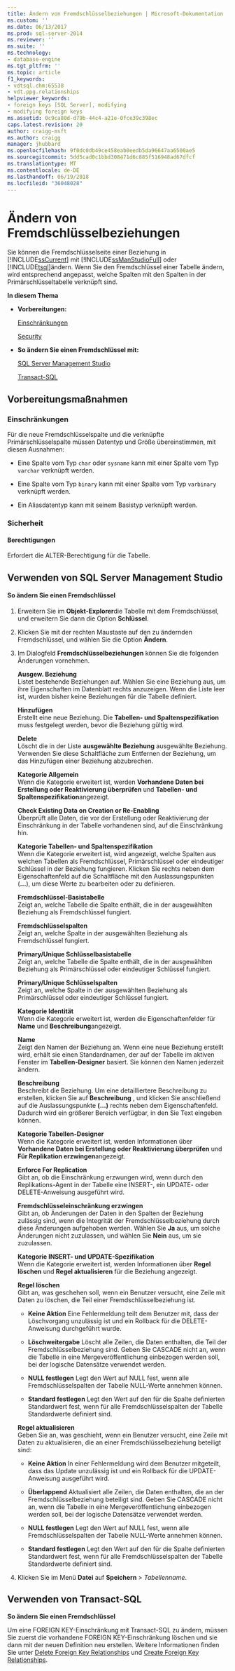 ```yaml
---
title: Ändern von Fremdschlüsselbeziehungen | Microsoft-Dokumentation
ms.custom: ''
ms.date: 06/13/2017
ms.prod: sql-server-2014
ms.reviewer: ''
ms.suite: ''
ms.technology:
- database-engine
ms.tgt_pltfrm: ''
ms.topic: article
f1_keywords:
- vdtsql.chm:65538
- vdt.ppg.relationships
helpviewer_keywords:
- foreign keys [SQL Server], modifying
- modifying foreign keys
ms.assetid: 0c9ca80d-d79b-44c4-a21e-0fce39c398ec
caps.latest.revision: 20
author: craigg-msft
ms.author: craigg
manager: jhubbard
ms.openlocfilehash: 9f0dc0db49ce458eab0eedb5da96647aa6500ae5
ms.sourcegitcommit: 5dd5cad0c1bbd308471d6c885f516948ad67dfcf
ms.translationtype: MT
ms.contentlocale: de-DE
ms.lasthandoff: 06/19/2018
ms.locfileid: "36048028"
---
```

# <a name="modify-foreign-key-relationships"></a>Ändern von Fremdschlüsselbeziehungen
  Sie können die Fremdschlüsselseite einer Beziehung in [!INCLUDE[ssCurrent](../../includes/sscurrent-md.md)] mit [!INCLUDE[ssManStudioFull](../../includes/ssmanstudiofull-md.md)] oder [!INCLUDE[tsql](../../includes/tsql-md.md)]ändern. Wenn Sie den Fremdschlüssel einer Tabelle ändern, wird entsprechend angepasst, welche Spalten mit den Spalten in der Primärschlüsseltabelle verknüpft sind.  
  
 **In diesem Thema**  
  
-   **Vorbereitungen:**  
  
     [Einschränkungen](#Restrictions)  
  
     [Security](#Security)  
  
-   **So ändern Sie einen Fremdschlüssel mit:**  
  
     [SQL Server Management Studio](#SSMSProcedure)  
  
     [Transact-SQL](#TsqlProcedure)  
  
##  <a name="BeforeYouBegin"></a> Vorbereitungsmaßnahmen  
  
###  <a name="Restrictions"></a> Einschränkungen  
 Für die neue Fremdschlüsselspalte und die verknüpfte Primärschlüsselspalte müssen Datentyp und Größe übereinstimmen, mit diesen Ausnahmen:  
  
-   Eine Spalte vom Typ `char` oder `sysname` kann mit einer Spalte vom Typ `varchar` verknüpft werden.  
  
-   Eine Spalte vom Typ `binary` kann mit einer Spalte vom Typ `varbinary` verknüpft werden.  
  
-   Ein Aliasdatentyp kann mit seinem Basistyp verknüpft werden.  
  
###  <a name="Security"></a> Sicherheit  
  
####  <a name="Permissions"></a> Berechtigungen  
 Erfordert die ALTER-Berechtigung für die Tabelle.  
  
##  <a name="SSMSProcedure"></a> Verwenden von SQL Server Management Studio  
  
#### <a name="to-modify-a-foreign-key"></a>So ändern Sie einen Fremdschlüssel  
  
1.  Erweitern Sie im **Objekt-Explorer**die Tabelle mit dem Fremdschlüssel, und erweitern Sie dann die Option **Schlüssel**.  
  
2.  Klicken Sie mit der rechten Maustaste auf den zu ändernden Fremdschlüssel, und wählen Sie die Option **Ändern**.  
  
3.  Im Dialogfeld **Fremdschlüsselbeziehungen** können Sie die folgenden Änderungen vornehmen.  
  
     **Ausgew. Beziehung**  
     Listet bestehende Beziehungen auf. Wählen Sie eine Beziehung aus, um ihre Eigenschaften im Datenblatt rechts anzuzeigen. Wenn die Liste leer ist, wurden bisher keine Beziehungen für die Tabelle definiert.  
  
     **Hinzufügen**  
     Erstellt eine neue Beziehung. Die **Tabellen- und Spaltenspezifikation** muss festgelegt werden, bevor die Beziehung gültig wird.  
  
     **Delete**  
     Löscht die in der Liste **ausgewählte Beziehung** ausgewählte Beziehung. Verwenden Sie diese Schaltfläche zum Entfernen der Beziehung, um das Hinzufügen einer Beziehung abzubrechen.  
  
     **Kategorie Allgemein**  
     Wenn die Kategorie erweitert ist, werden **Vorhandene Daten bei Erstellung oder Reaktivierung überprüfen** und **Tabellen- und Spaltenspezifikation**angezeigt.  
  
     **Check Existing Data on Creation or Re-Enabling**  
     Überprüft alle Daten, die vor der Erstellung oder Reaktivierung der Einschränkung in der Tabelle vorhandenen sind, auf die Einschränkung hin.  
  
     **Kategorie Tabellen- und Spaltenspezifikation**  
     Wenn die Kategorie erweitert ist, wird angezeigt, welche Spalten aus welchen Tabellen als Fremdschlüssel, Primärschlüssel oder eindeutiger Schlüssel in der Beziehung fungieren. Klicken Sie rechts neben dem Eigenschaftenfeld auf die Schaltfläche mit den Auslassungspunkten (**…**), um diese Werte zu bearbeiten oder zu definieren.  
  
     **Fremdschlüssel-Basistabelle**  
     Zeigt an, welche Tabelle die Spalte enthält, die in der ausgewählten Beziehung als Fremdschlüssel fungiert.  
  
     **Fremdschlüsselspalten**  
     Zeigt an, welche Spalte in der ausgewählten Beziehung als Fremdschlüssel fungiert.  
  
     **Primary/Unique Schlüsselbasistabelle**  
     Zeigt an, welche Tabelle die Spalte enthält, die in der ausgewählten Beziehung als Primärschlüssel oder eindeutiger Schlüssel fungiert.  
  
     **Primary/Unique Schlüsselspalten**  
     Zeigt an, welche Spalte in der ausgewählten Beziehung als Primärschlüssel oder eindeutiger Schlüssel fungiert.  
  
     **Kategorie Identität**  
     Wenn die Kategorie erweitert ist, werden die Eigenschaftenfelder für **Name** und **Beschreibung**angezeigt.  
  
     **Name**  
     Zeigt den Namen der Beziehung an. Wenn eine neue Beziehung erstellt wird, erhält sie einen Standardnamen, der auf der Tabelle im aktiven Fenster im **Tabellen-Designer** basiert. Sie können den Namen jederzeit ändern.  
  
     **Beschreibung**  
     Beschreibt die Beziehung. Um eine detailliertere Beschreibung zu erstellen, klicken Sie auf **Beschreibung** , und klicken Sie anschließend auf die Auslassungspunkte **(...)** rechts neben dem Eigenschaftenfeld. Dadurch wird ein größerer Bereich verfügbar, in den Sie Text eingeben können.  
  
     **Kategorie Tabellen-Designer**  
     Wenn die Kategorie erweitert ist, werden Informationen über **Vorhandene Daten bei Erstellung oder Reaktivierung überprüfen** und **Für Replikation erzwingen**angezeigt.  
  
     **Enforce For Replication**  
     Gibt an, ob die Einschränkung erzwungen wird, wenn durch den Replikations-Agent in der Tabelle eine INSERT-, ein UPDATE- oder DELETE-Anweisung ausgeführt wird.  
  
     **Fremdschlüsseleinschränkung erzwingen**  
     Gibt an, ob Änderungen der Daten in den Spalten der Beziehung zulässig sind, wenn die Integrität der Fremdschlüsselbeziehung durch diese Änderungen aufgehoben werden. Wählen Sie **Ja** aus, um solche Änderungen nicht zuzulassen, und wählen Sie **Nein** aus, um sie zuzulassen.  
  
     **Kategorie INSERT- und UPDATE-Spezifikation**  
     Wenn die Kategorie erweitert ist, werden Informationen über **Regel löschen** und **Regel aktualisieren** für die Beziehung angezeigt.  
  
     **Regel löschen**  
     Gibt an, was geschehen soll, wenn ein Benutzer versucht, eine Zeile mit Daten zu löschen, die Teil einer Fremdschlüsselbeziehung ist.  
  
    -   **Keine Aktion** Eine Fehlermeldung teilt dem Benutzer mit, dass der Löschvorgang unzulässig ist und ein Rollback für die DELETE-Anweisung durchgeführt wurde.  
  
    -   **Löschweitergabe** Löscht alle Zeilen, die Daten enthalten, die Teil der Fremdschlüsselbeziehung sind. Geben Sie CASCADE nicht an, wenn die Tabelle in eine Mergeveröffentlichung einbezogen werden soll, bei der logische Datensätze verwendet werden.  
  
    -   **NULL festlegen** Legt den Wert auf NULL fest, wenn alle Fremdschlüsselspalten der Tabelle NULL-Werte annehmen können.  
  
    -   **Standard festlegen** Legt den Wert auf den für die Spalte definierten Standardwert fest, wenn für alle Fremdschlüsselspalten der Tabelle Standardwerte definiert sind.  
  
     **Regel aktualisieren**  
     Geben Sie an, was geschieht, wenn ein Benutzer versucht, eine Zeile mit Daten zu aktualisieren, die an einer Fremdschlüsselbeziehung beteiligt sind:  
  
    -   **Keine Aktion** In einer Fehlermeldung wird dem Benutzer mitgeteilt, dass das Update unzulässig ist und ein Rollback für die UPDATE-Anweisung ausgeführt wird.  
  
    -   **Überlappend** Aktualisiert alle Zeilen, die Daten enthalten, die an der Fremdschlüsselbeziehung beteiligt sind. Geben Sie CASCADE nicht an, wenn die Tabelle in eine Mergeveröffentlichung einbezogen werden soll, bei der logische Datensätze verwendet werden.  
  
    -   **NULL festlegen** Legt den Wert auf NULL fest, wenn alle Fremdschlüsselspalten der Tabelle NULL-Werte annehmen können.  
  
    -   **Standard festlegen** Legt den Wert auf den für die Spalte definierten Standardwert fest, wenn für alle Fremdschlüsselspalten der Tabelle Standardwerte definiert sind.  
  
4.  Klicken Sie im Menü **Datei** auf **Speichern** > *Tabellenname*.  
  
##  <a name="TsqlProcedure"></a> Verwenden von Transact-SQL  
 **So ändern Sie einen Fremdschlüssel**  
  
 Um eine FOREIGN KEY-Einschränkung mit Transact-SQL zu ändern, müssen Sie zuerst die vorhandene FOREIGN KEY-Einschränkung löschen und sie dann mit der neuen Definition neu erstellen. Weitere Informationen finden Sie unter [Delete Foreign Key Relationships](delete-foreign-key-relationships.md) und [Create Foreign Key Relationships](create-foreign-key-relationships.md).  
  
###  <a name="TsqlExample"></a>  